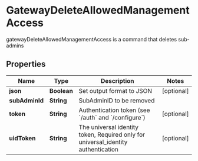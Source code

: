 

# GatewayDeleteAllowedManagementAccess

gatewayDeleteAllowedManagementAccess is a command that deletes sub-admins
## Properties

Name | Type | Description | Notes
------------ | ------------- | ------------- | -------------
**json** | **Boolean** | Set output format to JSON |  [optional]
**subAdminId** | **String** | SubAdminID to be removed | 
**token** | **String** | Authentication token (see &#x60;/auth&#x60; and &#x60;/configure&#x60;) |  [optional]
**uidToken** | **String** | The universal identity token, Required only for universal_identity authentication |  [optional]



